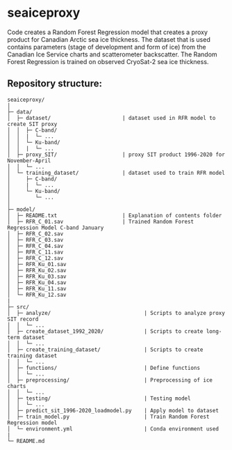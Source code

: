 # seaiceproxy

Code creates a Random Forest Regression model that creates a proxy product for Canadian Arctic sea ice thickness. The dataset that is used contains parameters (stage of development and form of ice) from the Canadian Ice Service charts and scatterometer backscatter. The Random Forest Regression is trained on observed CryoSat-2 sea ice thickness. 

## Repository structure:
```
seaiceproxy/
│
├─ data/
│  ├─ dataset/                       | dataset used in RFR model to create SIT proxy
│  │  ├─ C-band/
│  │  |  └─ ...
│  │  └─ Ku-band/
│  │  |  └─ ...
│  ├─ proxy_SIT/                     | proxy SIT product 1996-2020 for November-April
│  │  └─ ...
│  └─ training_dataset/              | dataset used to train RFR model
│     ├─ C-band/
│     |  └─ ...
│     └─ Ku-band/
│        └─ ...
│
├─ model/
│  ├─ README.txt                     | Explanation of contents folder
│  ├─ RFR_C_01.sav                   | Trained Random Forest Regression Model C-band January
│  ├─ RFR_C_02.sav		
│  ├─ RFR_C_03.sav		
│  ├─ RFR_C_04.sav		
│  ├─ RFR_C_11.sav		
│  ├─ RFR_C_12.sav		
│  ├─ RFR_Ku_01.sav		
│  ├─ RFR_Ku_02.sav		
│  ├─ RFR_Ku_03.sav		
│  ├─ RFR_Ku_04.sav		
│  ├─ RFR_Ku_11.sav		
│  └─ RFR_Ku_12.sav		
|
├─ src/
│  ├─ analyze/                              | Scripts to analyze proxy SIT record
│  │  └─ ...
│  ├─ create_dataset_1992_2020/             | Scripts to create long-term dataset
│  │  └─ ...
│  ├─ create_training_dataset/              | Scripts to create training dataset
│  │  └─ ...
│  ├─ functions/                            | Define functions
│  │  └─ ...
│  ├─ preprocessing/                        | Preprocessing of ice charts
│  │  └─ ...
│  ├─ testing/                              | Testing model
│  │  └─ ...
│  ├─ predict_sit_1996-2020_loadmodel.py    | Apply model to dataset
│  ├─ train_model.py                        | Train Random Forest Regression model
│  └─ environment.yml                       | Conda environment used
|
└─ README.md

```
